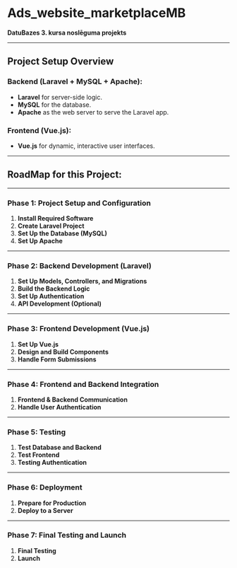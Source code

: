 

# Ads_website_marketplaceMB
**DatuBazes 3. kursa noslēguma projekts**

---

## Project Setup Overview

### **Backend (Laravel + MySQL + Apache)**:
- **Laravel** for server-side logic.
- **MySQL** for the database.
- **Apache** as the web server to serve the Laravel app.

### **Frontend (Vue.js)**:
- **Vue.js** for dynamic, interactive user interfaces.

---

## RoadMap for this Project:

---

### **Phase 1: Project Setup and Configuration**
1. **Install Required Software**
2. **Create Laravel Project**
3. **Set Up the Database (MySQL)**
4. **Set Up Apache**

---

### **Phase 2: Backend Development (Laravel)**
1. **Set Up Models, Controllers, and Migrations**
2. **Build the Backend Logic**
3. **Set Up Authentication**
4. **API Development (Optional)**

---

### **Phase 3: Frontend Development (Vue.js)**
1. **Set Up Vue.js**
2. **Design and Build Components**
3. **Handle Form Submissions**

---

### **Phase 4: Frontend and Backend Integration**
1. **Frontend & Backend Communication**
2. **Handle User Authentication**

---

### **Phase 5: Testing**
1. **Test Database and Backend**
2. **Test Frontend**
3. **Testing Authentication**

---

### **Phase 6: Deployment**
1. **Prepare for Production**
2. **Deploy to a Server**

---

### **Phase 7: Final Testing and Launch**
1. **Final Testing**
2. **Launch**

